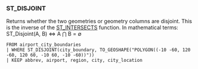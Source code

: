 <!--
This is generated by ESQL’s AbstractFunctionTestCase. Do no edit it. See ../README.md for how to regenerate it.
-->

### ST_DISJOINT
Returns whether the two geometries or geometry columns are disjoint.
This is the inverse of the [ST_INTERSECTS](https://www.elastic.co/docs/reference/elasticsearch/query-languages/esql/esql-functions-operators#esql-st_intersects) function.
In mathematical terms: ST_Disjoint(A, B) ⇔ A ⋂ B = ∅

```esql
FROM airport_city_boundaries
| WHERE ST_DISJOINT(city_boundary, TO_GEOSHAPE("POLYGON((-10 -60, 120 -60, 120 60, -10 60, -10 -60))"))
| KEEP abbrev, airport, region, city, city_location
```
